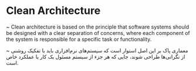 # Clean Architecture

~ Clean architecture is based on the principle that software systems should be designed with a clear separation of concerns, where each component of the system is responsible for a specific task or functionality.

~ معماری پاک بر این اصل استوار است که سیستم‌های نرم‌افزاری باید با تفکیک روشنی از نگرانی‌ها طراحی شوند، جایی که هر جزء از سیستم مسئول یک کار یا عملکرد خاص است.
